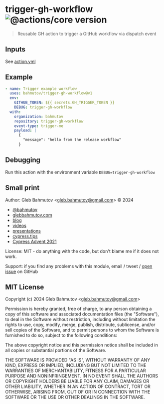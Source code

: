 # trigger-gh-workflow ![@actions/core version](https://img.shields.io/badge/@actions/core-1.10.1-brightgreen)

> Reusable GH action to trigger a GitHub workflow via dispatch event

## Inputs

See [action.yml](./action.yml)

## Example

```yml
- name: Trigger example workflow
  uses: bahmutov/trigger-gh-workflow@v1
  env:
    GITHUB_TOKEN: ${{ secrets.GH_TRIGGER_TOKEN }}
    DEBUG: trigger-gh-workflow
  with:
    organization: bahmutov
    repository: trigger-gh-workflow
    event-type: trigger-me
    payload: |
      {
        "message": "hello from the release workflow"
      }
```

## Debugging

Run this action with the environment variable `DEBUG=trigger-gh-workflow`

## Small print

Author: Gleb Bahmutov &lt;gleb.bahmutov@gmail.com&gt; &copy; 2024

- [@bahmutov](https://twitter.com/bahmutov)
- [glebbahmutov.com](https://glebbahmutov.com)
- [blog](https://glebbahmutov.com/blog)
- [videos](https://www.youtube.com/glebbahmutov)
- [presentations](https://slides.com/bahmutov)
- [cypress.tips](https://cypress.tips)
- [Cypress Advent 2021](https://cypresstips.substack.com/)

License: MIT - do anything with the code, but don't blame me if it does not work.

Support: if you find any problems with this module, email / tweet /
[open issue](https://github.com/bahmutov/trigger-gh-workflow/issues) on GitHub

## MIT License

Copyright (c) 2024 Gleb Bahmutov &lt;gleb.bahmutov@gmail.com&gt;

Permission is hereby granted, free of charge, to any person
obtaining a copy of this software and associated documentation
files (the "Software"), to deal in the Software without
restriction, including without limitation the rights to use,
copy, modify, merge, publish, distribute, sublicense, and/or sell
copies of the Software, and to permit persons to whom the
Software is furnished to do so, subject to the following
conditions:

The above copyright notice and this permission notice shall be
included in all copies or substantial portions of the Software.

THE SOFTWARE IS PROVIDED "AS IS", WITHOUT WARRANTY OF ANY KIND,
EXPRESS OR IMPLIED, INCLUDING BUT NOT LIMITED TO THE WARRANTIES
OF MERCHANTABILITY, FITNESS FOR A PARTICULAR PURPOSE AND
NONINFRINGEMENT. IN NO EVENT SHALL THE AUTHORS OR COPYRIGHT
HOLDERS BE LIABLE FOR ANY CLAIM, DAMAGES OR OTHER LIABILITY,
WHETHER IN AN ACTION OF CONTRACT, TORT OR OTHERWISE, ARISING
FROM, OUT OF OR IN CONNECTION WITH THE SOFTWARE OR THE USE OR
OTHER DEALINGS IN THE SOFTWARE.
